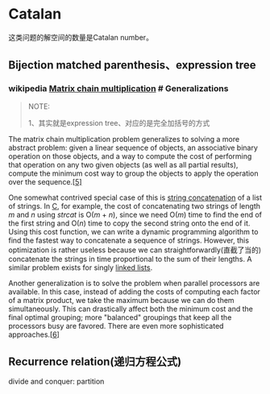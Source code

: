 # Catalan 

这类问题的解空间的数量是Catalan number。



## Bijection matched parenthesis、expression tree



### wikipedia [Matrix chain multiplication](https://en.wikipedia.org/wiki/Matrix_chain_multiplication) # Generalizations

> NOTE: 
>
> 1、其实就是expression tree、对应的是完全加括号的方式

The matrix chain multiplication problem generalizes to solving a more abstract problem: given a linear sequence of objects, an associative binary operation on those objects, and a way to compute the cost of performing that operation on any two given objects (as well as all partial results), compute the minimum cost way to group the objects to apply the operation over the sequence.[[5\]](https://en.wikipedia.org/wiki/Matrix_chain_multiplication#cite_note-5) 



One somewhat contrived special case of this is [string concatenation](https://en.wikipedia.org/wiki/String_concatenation) of a list of strings. In [C](https://en.wikipedia.org/wiki/C_(programming_language)), for example, the cost of concatenating two strings of length *m* and *n* using *strcat* is O(*m* + *n*), since we need O(*m*) time to find the end of the first string and O(*n*) time to copy the second string onto the end of it. Using this cost function, we can write a dynamic programming algorithm to find the fastest way to concatenate a sequence of strings. However, this optimization is rather useless because we can straightforwardly(直截了当的) concatenate the strings in time proportional to the sum of their lengths. A similar problem exists for singly [linked lists](https://en.wikipedia.org/wiki/Linked_lists).

Another generalization is to solve the problem when parallel processors are available. In this case, instead of adding the costs of computing each factor of a matrix product, we take the maximum because we can do them simultaneously. This can drastically affect both the minimum cost and the final optimal grouping; more "balanced" groupings that keep all the processors busy are favored. There are even more sophisticated approaches.[[6\]](https://en.wikipedia.org/wiki/Matrix_chain_multiplication#cite_note-6)



## Recurrence relation(递归方程公式)

divide and conquer: partition

